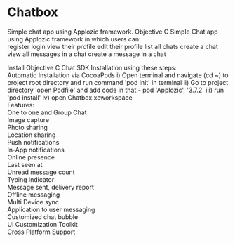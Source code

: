 # Chatbox
Simple chat app using Applozic framework. 
Objective C Simple Chat app using Applozic framework in which users can:  
register 
login 
view their profile 
edit their profile 
list all chats
create a chat 
view all messages in a chat 
create a message in a chat  

Install Objective C Chat SDK Installation using these steps:  
Automatic Installation via CocoaPods 
i) Open terminal and navigate (cd ~) to project root directory and run command 'pod init' in terminal 
ii) Go to project directory 'open Podfile' and add code in that -  pod 'Applozic', '3.7.2' 
iii) run 'pod install' 
iv) open Chatbox.xcworkspace  
Features:  
One to one and Group Chat  
Image capture  
Photo sharing  
Location sharing  
Push notifications  
In-App notifications  
Online presence  
Last seen at  
Unread message count  
Typing indicator  
Message sent, delivery report  
Offline messaging  
Multi Device sync  
Application to user messaging  
Customized chat bubble  
UI Customization Toolkit  
Cross Platform Support
